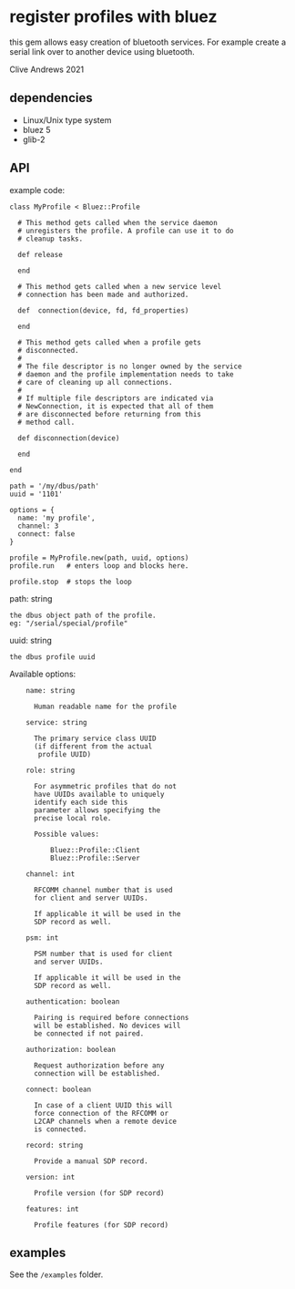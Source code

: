 # register profiles with bluez

this gem allows easy creation of bluetooth services.
For example create a serial link over to another device using bluetooth.


Clive Andrews 2021

## dependencies

* Linux/Unix type system
* bluez 5
* glib-2


## API

example code:

    class MyProfile < Bluez::Profile

      # This method gets called when the service daemon
      # unregisters the profile. A profile can use it to do
      # cleanup tasks.

      def release

      end

      # This method gets called when a new service level
      # connection has been made and authorized.

      def  connection(device, fd, fd_properties)

      end

      # This method gets called when a profile gets
      # disconnected.
      #
      # The file descriptor is no longer owned by the service
      # daemon and the profile implementation needs to take
      # care of cleaning up all connections.
      #
      # If multiple file descriptors are indicated via
      # NewConnection, it is expected that all of them
      # are disconnected before returning from this
      # method call.

      def disconnection(device)

      end

    end

    path = '/my/dbus/path'
    uuid = '1101'

    options = {
      name: 'my profile',
      channel: 3
      connect: false
    }

    profile = MyProfile.new(path, uuid, options)
    profile.run   # enters loop and blocks here.

    profile.stop  # stops the loop


path: string

    the dbus object path of the profile.
    eg: "/serial/special/profile"

uuid: string

    the dbus profile uuid


Available options:

        name: string

          Human readable name for the profile

        service: string

          The primary service class UUID
          (if different from the actual
           profile UUID)

        role: string

          For asymmetric profiles that do not
          have UUIDs available to uniquely
          identify each side this
          parameter allows specifying the
          precise local role.

          Possible values:

              Bluez::Profile::Client
              Bluez::Profile::Server

        channel: int

          RFCOMM channel number that is used
          for client and server UUIDs.

          If applicable it will be used in the
          SDP record as well.

        psm: int

          PSM number that is used for client
          and server UUIDs.

          If applicable it will be used in the
          SDP record as well.

        authentication: boolean

          Pairing is required before connections
          will be established. No devices will
          be connected if not paired.

        authorization: boolean

          Request authorization before any
          connection will be established.

        connect: boolean

          In case of a client UUID this will
          force connection of the RFCOMM or
          L2CAP channels when a remote device
          is connected.

        record: string

          Provide a manual SDP record.

        version: int

          Profile version (for SDP record)

        features: int

          Profile features (for SDP record)

## examples

See the `/examples` folder.
